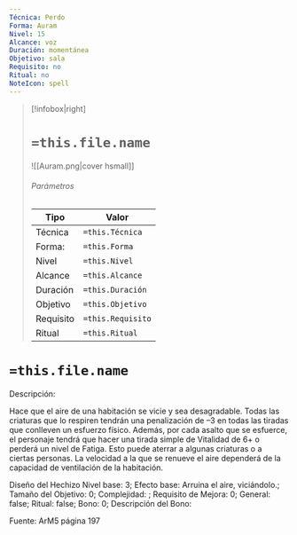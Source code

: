 ```yaml
---
Técnica: Perdo
Forma: Auram
Nivel: 15
Alcance: voz 
Duración: momentánea  
Objetivo: sala
Requisito: no
Ritual: no
NoteIcon: spell
---
```


> [!infobox|right]
> # `=this.file.name`
> ![[Auram.png|cover hsmall]]
> ###### Parámetros
> Tipo |  Valor |
> ---|---|
> Técnica  | `=this.Técnica`  |
> Forma: | `=this.Forma`  |
> Nivel | `=this.Nivel`  |
> Alcance | `=this.Alcance` |
> Duración | `=this.Duración` |
> Objetivo | `=this.Objetivo` |
> Requisito | `=this.Requisito` |
> Ritual | `=this.Ritual` |

# `=this.file.name`
Descripción: <p>Hace que el aire de una habitación se vicie y sea desagradable. Todas las criaturas que lo respiren tendrán una penalización de –3 en todas las tiradas que conlleven un esfuerzo físico. Además, por cada asalto que se esfuerce, el personaje tendrá que hacer una tirada simple de Vitalidad de 6+ o perderá un nivel de Fatiga. Esto puede aterrar a algunas criaturas o a ciertas personas. La velocidad a la que se renueve el aire dependerá de la capacidad de ventilación de la habitación.</p>

Diseño del Hechizo
Nivel base: 3; Efecto base: Arruina el aire, viciándolo.;  Tamaño del Objetivo: 0; Complejidad: ; Requisito de Mejora: 0; General: false; Ritual: false; Bono: 0; Descripción del Bono: 

Fuente: ArM5 página 197